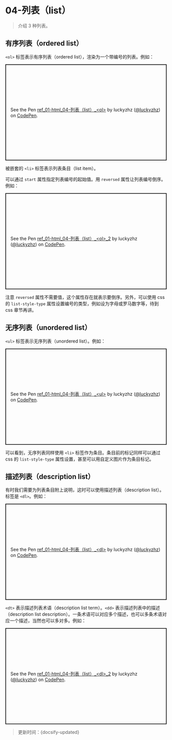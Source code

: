 # 04-列表（list）

> 介绍 3 种列表。

## 有序列表（ordered list）

`<ol>` 标签表示有序列表（ordered list），渲染为一个带编号的列表。例如：

<p class="codepen" data-height="300" data-default-tab="html,result" data-slug-hash="xxLBoRe" data-editable="true" data-user="luckyzhz" style="height: 300px; box-sizing: border-box; display: flex; align-items: center; justify-content: center; border: 2px solid; margin: 1em 0; padding: 1em;">
  <span>See the Pen <a href="https://codepen.io/luckyzhz/pen/xxLBoRe">
  ref_01-html_04-列表（list）_&lt;ol&gt;</a> by luckyzhz (<a href="https://codepen.io/luckyzhz">@luckyzhz</a>)
  on <a href="https://codepen.io">CodePen</a>.</span>
</p>
<script async src="https://cpwebassets.codepen.io/assets/embed/ei.js"></script>

被嵌套的 `<li>` 标签表示列表条目（list item）。

可以通过 `start` 属性指定列表编号的起始值。用 `reversed` 属性让列表编号倒序。例如：

<p class="codepen" data-height="300" data-default-tab="html,result" data-slug-hash="qBXvzRz" data-editable="true" data-user="luckyzhz" style="height: 300px; box-sizing: border-box; display: flex; align-items: center; justify-content: center; border: 2px solid; margin: 1em 0; padding: 1em;">
  <span>See the Pen <a href="https://codepen.io/luckyzhz/pen/qBXvzRz">
  ref_01-html_04-列表（list）_&lt;ol&gt;_2</a> by luckyzhz (<a href="https://codepen.io/luckyzhz">@luckyzhz</a>)
  on <a href="https://codepen.io">CodePen</a>.</span>
</p>
<script async src="https://cpwebassets.codepen.io/assets/embed/ei.js"></script>

注意 `reversed` 属性不需要值，这个属性存在就表示要倒序。另外，可以使用 css 的 `list-style-type` 属性设置编号的类型，例如设为字母或罗马数字等，待到 css 章节再讲。

## 无序列表（unordered list）

`<ul>` 标签表示无序列表（unordered list）。例如：

<p class="codepen" data-height="300" data-default-tab="html,result" data-slug-hash="dyzrBzP" data-editable="true" data-user="luckyzhz" style="height: 300px; box-sizing: border-box; display: flex; align-items: center; justify-content: center; border: 2px solid; margin: 1em 0; padding: 1em;">
  <span>See the Pen <a href="https://codepen.io/luckyzhz/pen/dyzrBzP">
  ref_01-html_04-列表（list）_&lt;ul&gt;</a> by luckyzhz (<a href="https://codepen.io/luckyzhz">@luckyzhz</a>)
  on <a href="https://codepen.io">CodePen</a>.</span>
</p>
<script async src="https://cpwebassets.codepen.io/assets/embed/ei.js"></script>

可以看到，无序列表同样使用 `<li>` 标签作为条目。条目前的标记同样可以通过 css 的 `list-style-type` 属性设置，甚至可以用自定义图片作为条目标记。

## 描述列表（description list）

有时我们需要为列表条目附上说明，这时可以使用描述列表（description list）。标签是 `<dl>`。例如：

<p class="codepen" data-height="300" data-default-tab="html,result" data-slug-hash="bGrZPrr" data-editable="true" data-user="luckyzhz" style="height: 300px; box-sizing: border-box; display: flex; align-items: center; justify-content: center; border: 2px solid; margin: 1em 0; padding: 1em;">
  <span>See the Pen <a href="https://codepen.io/luckyzhz/pen/bGrZPrr">
  ref_01-html_04-列表（list）_&lt;dl&gt;</a> by luckyzhz (<a href="https://codepen.io/luckyzhz">@luckyzhz</a>)
  on <a href="https://codepen.io">CodePen</a>.</span>
</p>
<script async src="https://cpwebassets.codepen.io/assets/embed/ei.js"></script>

`<dt>` 表示描述列表术语（description list term）。`<dd>` 表示描述列表中的描述（description list description）。一条术语可以对应多个描述，也可以多条术语对应一个描述，当然也可以多对多。例如：

<p class="codepen" data-height="300" data-default-tab="html,result" data-slug-hash="JjyzQyQ" data-editable="true" data-user="luckyzhz" style="height: 300px; box-sizing: border-box; display: flex; align-items: center; justify-content: center; border: 2px solid; margin: 1em 0; padding: 1em;">
  <span>See the Pen <a href="https://codepen.io/luckyzhz/pen/JjyzQyQ">
  ref_01-html_04-列表（list）_&lt;dl&gt;_2</a> by luckyzhz (<a href="https://codepen.io/luckyzhz">@luckyzhz</a>)
  on <a href="https://codepen.io">CodePen</a>.</span>
</p>
<script async src="https://cpwebassets.codepen.io/assets/embed/ei.js"></script>



> 更新时间：{docsify-updated}